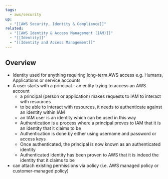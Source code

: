 ```yaml
---
tags:
  - aws/security
up:
  - "[[AWS Security, Identity & Compliance]]"
related:
  - "[[AWS Identity & Access Management (IAM)]]"
  - "[[Identity]]"
  - "[[Identity and Access Management]]"
---
```

## Overview

- Identity used for anything requiring long-term AWS access e.g. Humans, Applications or service accounts
- A user starts with a principal - an entity trying to access an AWS account
	- a principal (person or application) makes requests to IAM to interact with resources
	- to be able to interact with resources, it needs to authenticate against an identity within IAM
	- an IAM user is an identity which can be used in this way
	- Authentication is a process where a principal proves to IAM that it is an identity that it claims to be
	- Authentication is done by either using username and password or access keys
	- Once authenticated, the principal is now known as an authenticated identity
	- Authenticated identity has been proven to AWS that it is indeed the identity that it claims to be
- can attach existing permissions via policy (i.e. AWS managed policy or customer-managed policy)

